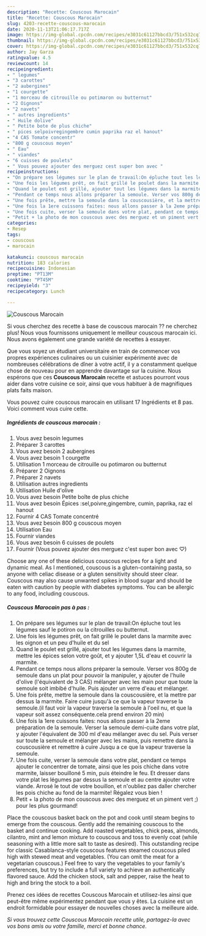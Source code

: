 ```yaml
---
description: "Recette: Couscous Marocain"
title: "Recette: Couscous Marocain"
slug: 4203-recette-couscous-marocain
date: 2020-11-13T21:06:17.717Z
image: https://img-global.cpcdn.com/recipes/e3031c61127bbcd3/751x532cq70/couscous-marocain-photo-principale-de-la-recette.jpg
thumbnail: https://img-global.cpcdn.com/recipes/e3031c61127bbcd3/751x532cq70/couscous-marocain-photo-principale-de-la-recette.jpg
cover: https://img-global.cpcdn.com/recipes/e3031c61127bbcd3/751x532cq70/couscous-marocain-photo-principale-de-la-recette.jpg
author: Jay Garza
ratingvalue: 4.5
reviewcount: 14
recipeingredient:
- " legumes"
- "3 carottes"
- "2 aubergines"
- "1 courgette"
- "1 morceau de citrouille ou potimaron ou butternut"
- "2 Oignons"
- "2 navets"
- " autres ingredients"
- " Huile dolive"
- " Petite bote de plus chiche"
- " pices selpoivregingembre cumin paprika raz el hanout"
- "4 CAS Tomate concentr"
- "800 g couscous moyen"
- " Eau"
- " viandes"
- "6 cuisses de poulets"
- " Vous pouvez ajouter des merguez cest super bon avec "
recipeinstructions:
- "On prépare ses légumes sur le plan de travail:On épluche tout les légumes sauf le potiron ou la citrouilles ou butternut."
- "Une fois les légumes prêt, on fait grillé le poulet dans la marmite avec les oignon et un peu d&#39;huile et du sel"
- "Quand le poulet est grillé, ajouter tout les légumes dans la marmite, mettre les épices selon votre goût, et y ajouter 1,5L d&#39;eau et couvrir la marmite."
- "Pendant ce temps nous allons préparer la semoule. Verser vos 800g de semoule dans un plat pour pouvoir la manipuler, y ajouter de l&#39;huile d&#39;olive (l&#39;équivalent de 3 CAS) mélanger avec les main pour que toute la semoule soit imbibé d&#39;huile. Puis ajouter un verre d&#39;eau et mélanger."
- "Une fois prête, mettre la semoule dans la couscousière, et la mettre par dessus la marmite. Faire cuire jusqu&#39;à ce que la vapeur traverse la semoule.(il faut voir la vapeur traverse la semoule à l&#39;oeil nu, et que la vapeur soit assez conséquente.cela prend environ 20 min)"
- "Une fois la 1ere cuissons faites: nous allons passer à la 2eme préparation de la semoule. Verser la semoule demi-cuite dans votre plat, y ajouter l&#39;équivalent de 300 ml d&#39;eau mélanger avec du sel. Puis verser sur toute la semoule et mélanger avec les mains, puis remettre dans la couscousière et remettre à cuire Jusqu a ce que la vapeur traverse la semoule."
- "Une fois cuite, verser la semoule dans votre plat, pendant ce temps ajouter le concentrer de tomate, ainsi que les pois chiche dans votre marmite, laisser bouilloné 5 min, puis éteindre le feu. Et dresser dans votre plat les légumes par dessus la semoule et au centre ajouter votre viande. Arrosé le tout de votre bouillon, et n&#39;oubliez pas daller chercher les pois chiche au fond de la marmite! Régalez vous bien !"
- "Petit + la photo de mon couscous avec des merguez et un piment vert ;) pour les plus gourmand!"
categories:
- Resep
tags:
- couscous
- marocain

katakunci: couscous marocain 
nutrition: 183 calories
recipecuisine: Indonesian
preptime: "PT13M"
cooktime: "PT45M"
recipeyield: "3"
recipecategory: Lunch

---
```



![Couscous Marocain](https://img-global.cpcdn.com/recipes/e3031c61127bbcd3/751x532cq70/couscous-marocain-photo-principale-de-la-recette.jpg)

Si vous cherchez des recette à base de couscous marocain ?? ne cherchez plus! Nous vous fournissons uniquement le meilleur couscous marocain ici. Nous avons également une grande variété de recettes à essayer.

Que vous soyez un étudiant universitaire en train de commencer vos propres expériences culinaires ou un cuisinier expérimenté avec de nombreuses célébrations de dîner à votre actif, il y a constamment quelque chose de nouveau pour en apprendre davantage sur la cuisine. Nous espérons que ces <strong> Couscous Marocain </strong> recette et astuces pourront vous aider dans votre cuisine ce soir, ainsi que vous habituer à de magnifiques plats faits maison.

<!--inarticleads1-->

Vous pouvez cuire couscous marocain en utilisant 17 Ingrédients et 8 pas. Voici comment vous cuire cette.

##### Ingrédients de couscous marocain :

1. Vous avez besoin  legumes
1. Préparer 3 carottes
1. Vous avez besoin 2 aubergines
1. Vous avez besoin 1 courgette
1. Utilisation 1 morceau de citrouille ou potimaron ou butternut
1. Préparer 2 Oignons
1. Préparer 2 navets
1. Utilisation  autres ingredients
1. Utilisation  Huile d&#39;olive
1. Vous avez besoin  Petite boîte de plus chiche
1. Vous avez besoin  Épices :sel,poivre,gingembre, cumin, paprika, raz el hanout
1. Fournir 4 CAS Tomate concentré
1. Vous avez besoin 800 g couscous moyen
1. Utilisation  Eau
1. Fournir  viandes
1. Vous avez besoin 6 cuisses de poulets
1. Fournir  (Vous pouvez ajouter des merguez c&#39;est super bon avec ♡)


Choose any one of these delicious couscous recipes for a light and dynamic meal. As I mentioned, couscous is a gluten-containing pasta, so anyone with celiac disease or a gluten sensitivity should steer clear. Couscous may also cause unwanted spikes in blood sugar and should be eaten with caution by people with diabetes symptoms. You can be allergic to any food, including couscous. 

<!--inarticleads2-->

##### Couscous Marocain pas à pas :

1. On prépare ses légumes sur le plan de travail:On épluche tout les légumes sauf le potiron ou la citrouilles ou butternut.
1. Une fois les légumes prêt, on fait grillé le poulet dans la marmite avec les oignon et un peu d&#39;huile et du sel
1. Quand le poulet est grillé, ajouter tout les légumes dans la marmite, mettre les épices selon votre goût, et y ajouter 1,5L d&#39;eau et couvrir la marmite.
1. Pendant ce temps nous allons préparer la semoule. Verser vos 800g de semoule dans un plat pour pouvoir la manipuler, y ajouter de l&#39;huile d&#39;olive (l&#39;équivalent de 3 CAS) mélanger avec les main pour que toute la semoule soit imbibé d&#39;huile. Puis ajouter un verre d&#39;eau et mélanger.
1. Une fois prête, mettre la semoule dans la couscousière, et la mettre par dessus la marmite. Faire cuire jusqu&#39;à ce que la vapeur traverse la semoule.(il faut voir la vapeur traverse la semoule à l&#39;oeil nu, et que la vapeur soit assez conséquente.cela prend environ 20 min)
1. Une fois la 1ere cuissons faites: nous allons passer à la 2eme préparation de la semoule. Verser la semoule demi-cuite dans votre plat, y ajouter l&#39;équivalent de 300 ml d&#39;eau mélanger avec du sel. Puis verser sur toute la semoule et mélanger avec les mains, puis remettre dans la couscousière et remettre à cuire Jusqu a ce que la vapeur traverse la semoule.
1. Une fois cuite, verser la semoule dans votre plat, pendant ce temps ajouter le concentrer de tomate, ainsi que les pois chiche dans votre marmite, laisser bouilloné 5 min, puis éteindre le feu. Et dresser dans votre plat les légumes par dessus la semoule et au centre ajouter votre viande. Arrosé le tout de votre bouillon, et n&#39;oubliez pas daller chercher les pois chiche au fond de la marmite! Régalez vous bien !
1. Petit + la photo de mon couscous avec des merguez et un piment vert ;) pour les plus gourmand!


Place the couscous basket back on the pot and cook until steam begins to emerge from the couscous. Gently add the remaining couscous to the basket and continue cooking. Add roasted vegetables, chick peas, almonds, cilantro, mint and lemon mixture to couscous and toss to evenly coat (while seasoning with a little more salt to taste as desired). This outstanding recipe for classic Casablanca-style couscous features steamed couscous piled high with stewed meat and vegetables. (You can omit the meat for a vegetarian couscous.) Feel free to vary the vegetables to your family&#39;s preferences, but try to include a full variety to achieve an authentically flavored sauce. Add the chicken stock, salt and pepper, raise the heat to high and bring the stock to a boil. 

<!--inarticleads1-->

<p>
Prenez ces idées de recettes Couscous Marocain et utilisez-les ainsi que peut-être même expérimentez pendant que vous y êtes. La cuisine est un endroit formidable pour essayer de nouvelles choses avec la meilleure aide.
</p>

<p>
<i>Si vous trouvez cette Couscous Marocain recette utile, partagez-la avec vos bons amis ou votre famille, merci et bonne chance.</i>
</p>
